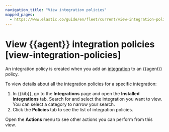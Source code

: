 ```yaml
---
navigation_title: "View integration policies"
mapped_pages:
  - https://www.elastic.co/guide/en/fleet/current/view-integration-policies.html
---
```


# View {{agent}} integration policies [view-integration-policies]


An integration policy is created when you add an [integration](integration-docs://reference/index.md) to an {{agent}} policy.

To view details about all the integration policies for a specific integration:

1. In {{kib}}, go to the **Integrations** page and open the **Installed integrations** tab. Search for and select the integration you want to view. You can select a category to narrow your search.
2. Click the **Policies** tab to see the list of integration policies.

Open the **Actions** menu to see other actions you can perform from this view.
